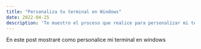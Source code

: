 ```yaml
---
title: "Personaliza tu terminal en Windows"
date: 2022-04-25
description: 'Te muestro el proceso que realice para personalizar mi terminal y usarla en Visual Studio code'
---
```

En este post mostraré como personalice mi terminal en windows
